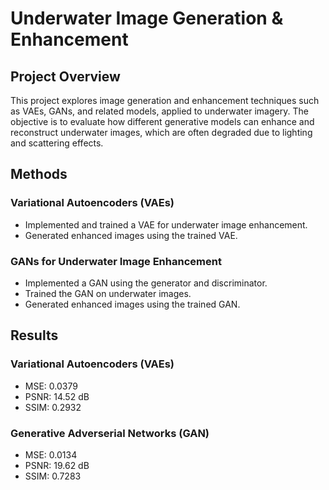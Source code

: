 # Underwater Image Generation & Enhancement

## Project Overview
This project explores image generation and enhancement techniques such as VAEs, GANs, and related models, applied to underwater imagery. The objective is to evaluate how different generative models can enhance and reconstruct underwater images, which are often degraded due to lighting and scattering effects.

## Methods

### Variational Autoencoders (VAEs)
- Implemented and trained a VAE for underwater image enhancement.
- Generated enhanced images using the trained VAE.
    
### GANs for Underwater Image Enhancement
- Implemented a GAN using the generator and discriminator.
- Trained the GAN on underwater images.
- Generated enhanced images using the trained GAN.

## Results
  ### Variational Autoencoders (VAEs)
  - MSE: 0.0379
  - PSNR: 14.52 dB
  - SSIM: 0.2932

  ### Generative Adverserial Networks (GAN)
  - MSE: 0.0134
  - PSNR: 19.62 dB
  - SSIM: 0.7283
